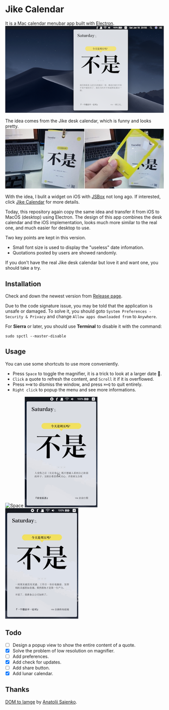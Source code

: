# Jike Calendar

It is a Mac calendar menubar app built with [Electron](https://github.com/electron/electron).![Jike Calendar](./demo/jike_calendar.png)

The idea comes from the Jike desk calendar, which is funny and looks pretty.![Jike desk calendar](./demo/desk_calendar.jpg)

With the idea, I bulit a widget on iOS with [JSBox](https://itunes.apple.com/cn/app/jsbox-learn-to-code/id1312014438?l=en&mt=8) not long ago. If interested, click [Jike Calendar](https://t.me/Flow_Script/763) for more details.

Today, this repository again copy the same idea and transfer it from iOS to MacOS (desktop) using Electron. The design of this app combines the desk calendar and the iOS implementation, looks much more similar to the real one, and much easier for desktop to use.

Two key points are kept in this version.

- Small font size is used to display the "useless" date infomation.
- Quotations posted by users are showed randomly.

If you don't have the real Jike desk calendar but love it and want one, you should take a try.

## Installation

Check and down the newest version from [Release page](https://github.com/ryanfwy/jike-calendar/releases/latest).

Due to the code signature issue, you may be told that the application is unsafe or damaged. To solve it, you should goto `System Preferences - Security & Privacy` and change `Allow apps downloaded from` to `Anywhere`.

For **Sierra** or later, you should use **Terminal** to disable it with the command:

```
sudo spctl --master-disable
```

## Usage

You can use some shortcuts to use more conveniently.

- Press `Space` to toggle the magnifier, it is a trick to look at a larger date 🌚. 
- `Click` a quote to refresh the content, and `Scroll` it if it is overflowed.
- Press `⌘+W` to dismiss the window, and press `⌘+Q` to quit entirely.
- `Right click` to popup the menu and see more informations.

<img src="./demo/jike_space.gif" alt="Space" height="350"> <img src="./demo/jike_click.gif" alt="Click" height="350"> <img src="./demo/jike_right_click.gif" alt="Right click" height="350">

## Todo

- [ ] Design a popup view to show the entire content of a quote.
- [x] Solve the problem of low resolution on magnifier.
- [ ] Add preferences.
- [x] Add check for updates.
- [ ] Add share button.
- [x] Add lunar calendar.

## Thanks

[DOM to Iamge](https://github.com/tsayen/dom-to-image) by [Anatolii Saienko](https://github.com/tsayen).